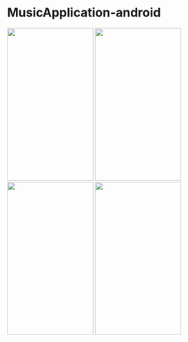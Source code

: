# MusicApplication-android
<div>
<img width="200" height="355" src="https://sun9-26.userapi.com/c206824/v206824597/98dc9/HVMNEE0-wcw.jpg">
  <img width="200" height="355" src="https://sun9-7.userapi.com/c206824/v206824597/98dd3/llVnHCYgS4o.jpg">
  <img width="200" height="355" src="https://sun9-53.userapi.com/c206824/v206824597/98ddd/HK5ebABwhDU.jpg">
   <img width="200" height="355" src="https://sun9-43.userapi.com/c206824/v206824597/98de7/pDUAwcUU0P4.jpg">
</div>
